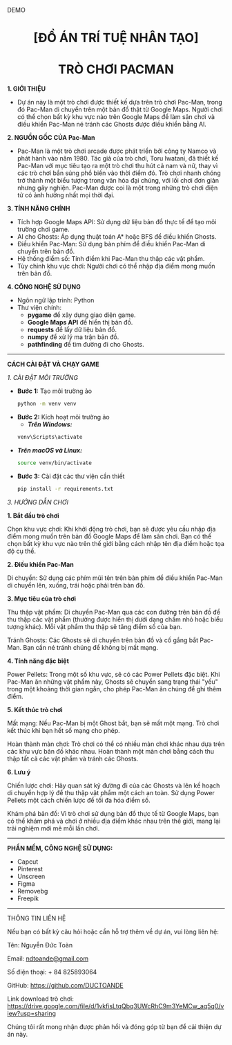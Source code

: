DEMO
<h1 align="center">[ĐỒ ÁN TRÍ TUỆ NHÂN TẠO]</h1>
<h1 align="center">TRÒ CHƠI PACMAN</h1>

**1. GIỚI THIỆU**
- Dự án này là một trò chơi được thiết kế dựa trên trò chơi Pac-Man, trong đó Pac-Man di chuyển trên một bản đồ thật từ Google Maps. Người chơi có thể chọn bất kỳ khu vực nào trên Google Maps để làm sân chơi và điều khiển Pac-Man né tránh các Ghosts được điều khiển bằng Al.

**2. NGUỒN GỐC CỦA Pac-Man**

- Pac-Man là một trò chơi arcade được phát triển bởi công ty Namco và phát hành vào năm 1980. Tác giả của trò chơi, Toru Iwatani, đã thiết kế Pac-Man với mục tiêu tạo ra một trò chơi thu hút cả nam và nữ, thay vì các trò chơi bắn súng phổ biến vào thời điểm đó. Trò chơi nhanh chóng trở thành một biểu tượng trong văn hóa đại chúng, với lối chơi đơn giản nhưng gây nghiện. Pac-Man được coi là một trong những trò chơi điện tử có ảnh hưởng nhất mọi thời đại.

**3. TÍNH NĂNG CHÍNH**

* Tích hợp Google Maps API: Sử dụng dữ liệu bản đồ thực tế để tạo môi trường chơi game.
* AI cho Ghosts: Áp dụng thuật toán A* hoặc BFS để điều khiển Ghosts.
* Điều khiển Pac-Man: Sử dụng bàn phím để điều khiển Pac-Man di chuyển trên bản đồ.
* Hệ thống điểm số: Tính điểm khi Pac-Man thu thập các vật phẩm.
* Tùy chỉnh khu vực chơi: Người chơi có thể nhập địa điểm mong muốn trên bản đồ.

**4. CÔNG NGHỆ SỬ DỤNG**
* Ngôn ngữ lập trình: Python
* Thư viện chính:
  * **pygame** để xây dựng giao diện game.
  * **Google Maps API** để hiển thị bản đồ.
  * **requests** để lấy dữ liệu bản đồ.
  * **numpy** để xử lý ma trận bản đồ.
  * **pathfinding** để tìm đường đi cho Ghosts.

***
**CÁCH CÀI ĐẶT VÀ CHẠY GAME**

_1. CÀI ĐẶT MÔI TRƯỜNG_
* **Bước 1:** Tạo môi trường ảo
  ````bash
  python -m venv venv
  ````
* **Bước 2:** Kích hoạt môi trường ảo
  * _**Trên Windows:**_
   ````bash
  venv\Scripts\activate
  ````
* _**Trên macOS và Linux:**_
  ````bash
  source venv/bin/activate
  ````
* **Bước 3:** Cài đặt các thư viện cần thiết
  ````bash
  pip install -r requirements.txt
  ````
_3. HƯỚNG DẪN CHƠI_

**1. Bắt đầu trò chơi**

Chọn khu vực chơi: Khi khởi động trò chơi, bạn sẽ được yêu cầu nhập địa điểm mong muốn trên bản đồ Google Maps để làm sân chơi. Bạn có thể chọn bất kỳ khu vực nào trên thế giới bằng cách nhập tên địa điểm hoặc tọa độ cụ thể.​

**2. Điều khiển Pac-Man**

Di chuyển: Sử dụng các phím mũi tên trên bàn phím để điều khiển Pac-Man di chuyển lên, xuống, trái hoặc phải trên bản đồ.​

**3. Mục tiêu của trò chơi**

Thu thập vật phẩm: Di chuyển Pac-Man qua các con đường trên bản đồ để thu thập các vật phẩm (thường được hiển thị dưới dạng chấm nhỏ hoặc biểu tượng khác). Mỗi vật phẩm thu thập sẽ tăng điểm số của bạn.​

Tránh Ghosts: Các Ghosts sẽ di chuyển trên bản đồ và cố gắng bắt Pac-Man. Bạn cần né tránh chúng để không bị mất mạng.​

**4. Tính năng đặc biệt**

Power Pellets: Trong một số khu vực, sẽ có các Power Pellets đặc biệt. Khi Pac-Man ăn những vật phẩm này, Ghosts sẽ chuyển sang trạng thái "yếu" trong một khoảng thời gian ngắn, cho phép Pac-Man ăn chúng để ghi thêm điểm.​


**5. Kết thúc trò chơi**

Mất mạng: Nếu Pac-Man bị một Ghost bắt, bạn sẽ mất một mạng. Trò chơi kết thúc khi bạn hết số mạng cho phép.​

Hoàn thành màn chơi: Trò chơi có thể có nhiều màn chơi khác nhau dựa trên các khu vực bản đồ khác nhau. Hoàn thành một màn chơi bằng cách thu thập tất cả các vật phẩm và tránh các Ghosts.​

**6. Lưu ý**

Chiến lược chơi: Hãy quan sát kỹ đường đi của các Ghosts và lên kế hoạch di chuyển hợp lý để thu thập vật phẩm một cách an toàn. Sử dụng Power Pellets một cách chiến lược để tối đa hóa điểm số.​

Khám phá bản đồ: Vì trò chơi sử dụng bản đồ thực tế từ Google Maps, bạn có thể khám phá và chơi ở nhiều địa điểm khác nhau trên thế giới, mang lại trải nghiệm mới mẻ mỗi lần chơi.
***

**PHẦN MỀM, CÔNG NGHỆ SỬ DỤNG:**

* Capcut
* Pinterest
* Unscreen
* Figma
* Removebg
* Freepik

*** 
THÔNG TIN LIÊN HỆ

Nếu bạn có bất kỳ câu hỏi hoặc cần hỗ trợ thêm về dự án, vui lòng liên hệ:

Tên: Nguyễn Đức Toàn

Email: ndtoande@gmail.com

Số điện thoại: + 84 825893064

GitHub: https://github.com/DUCTOANDE

Link download trò chơi: https://drive.google.com/file/d/1vkfisLtqQbq3UWcRhC9m3YeMCw_aq5q0/view?usp=sharing

Chúng tôi rất mong nhận được phản hồi và đóng góp từ bạn để cải thiện dự án này.
